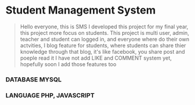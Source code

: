 # Student Management System


>Hello everyone, this is SMS I developed this project for my final year, 
>this project more focus on students.
>This project is multi user, admin, teacher and student can logged in, and everyone
where do their own actvities, I blog feature for students, where students can share
thier knowledge through that blog, it's like facebook, you share post and poeple read it
I have not add LIKE and COMMENT system yet, hopefully soon I add those features too
 
 ### DATABASE MYSQL
 ### LANGUAGE PHP, JAVASCRIPT
 
